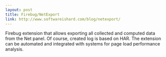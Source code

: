 ```yaml
---
layout: post
title: Firebug/NetExport
link: http://www.softwareishard.com/blog/netexport/
---
```


Firebug extension that allows exporting all collected and computed data from the Net panel. Of course, created log is based on HAR. The extension can be automated and integrated with systems for page load performance analysis.
